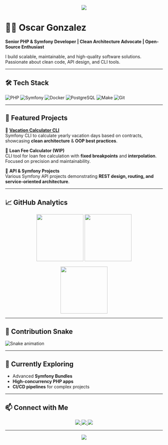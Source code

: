 <!-- Header Animation -->
<p align="center">
  <img src="https://capsule-render.vercel.app/api?type=waving&color=gradient&text=%20Hi%20there,%20I'm%20Oscar%20Gonzalez%20👋&fontColor=fff&height=120&section=header" />
</p>

# 👨‍💻 Oscar Gonzalez

**Senior PHP & Symfony Developer | Clean Architecture Advocate | Open-Source Enthusiast**

I build scalable, maintainable, and high-quality software solutions. Passionate about clean code, API design, and CLI tools.

---

## 🛠️ Tech Stack

![PHP](https://img.shields.io/badge/PHP-777BB4?style=for-the-badge&logo=php&logoColor=white)
![Symfony](https://img.shields.io/badge/Symfony-000000?style=for-the-badge&logo=symfony&logoColor=white)
![Docker](https://img.shields.io/badge/Docker-2496ED?style=for-the-badge&logo=docker&logoColor=white)
![PostgreSQL](https://img.shields.io/badge/PostgreSQL-316192?style=for-the-badge&logo=postgresql&logoColor=white)
![Make](https://img.shields.io/badge/Make-1A1A1A?style=for-the-badge&logo=gnu&logoColor=white)
![Git](https://img.shields.io/badge/Git-F05032?style=for-the-badge&logo=git&logoColor=white)

---

## 📂 Featured Projects

🔹 **[Vacation Calculator CLI](https://github.com/odeg36/oscar-gonzalez-fruits-and-vegetables-challenge)**  
Symfony CLI to calculate yearly vacation days based on contracts, showcasing **clean architecture** & **OOP best practices**.  

🔹 **Loan Fee Calculator (WIP)**  
CLI tool for loan fee calculation with **fixed breakpoints** and **interpolation**. Focused on precision and maintainability.  

🔹 **API & Symfony Projects**  
Various Symfony API projects demonstrating **REST design, routing, and service-oriented architecture**.  

---

## 📈 GitHub Analytics

<p align="center">
  <img src="https://github-readme-stats.vercel.app/api?username=odeg36&show_icons=true&theme=radical" height="150"/>
  <img src="https://github-readme-streak-stats.herokuapp.com/?user=odeg36&theme=radical" height="150"/>
</p>

<p align="center">
  <img src="https://github-readme-stats.vercel.app/api/top-langs/?username=odeg36&layout=compact&theme=radical" height="150"/>
</p>

---

## 🐍 Contribution Snake

![Snake animation](https://github.com/odeg36/odeg36/blob/output/github-contribution-grid-snake.svg)

---

## 🌱 Currently Exploring

- Advanced **Symfony Bundles**  
- **High-concurrency PHP apps**  
- **CI/CD pipelines** for complex projects  

---

## 📫 Connect with Me

<p align="center">
  <a href="https://www.linkedin.com/in/your-linkedin">
    <img src="https://img.shields.io/badge/LinkedIn-0077B5?style=for-the-badge&logo=linkedin&logoColor=white"/>
  </a>
  <a href="mailto:your.email@example.com">
    <img src="https://img.shields.io/badge/Email-D14836?style=for-the-badge&logo=gmail&logoColor=white"/>
  </a>
  <a href="https://yourwebsite.com">
    <img src="https://img.shields.io/badge/Portfolio-24292e?style=for-the-badge&logo=githubpages&logoColor=white"/>
  </a>
</p>

---

<p align="center">
  <img src="https://capsule-render.vercel.app/api?type=waving&color=gradient&height=100&section=footer"/>
</p>
